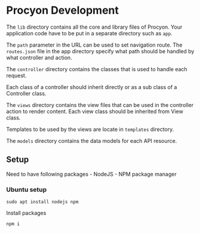 # Procyon Development

The `lib` directory contains all the core and library files of Procyon. Your application
code have to be put in a separate directory such as `app`.

The `path` parameter in the URL can be used to set navigation route. The `routes.json` file in the app directory 
specify what path should be handled by what controller and action.

The `controller` directory contains the classes that is used to handle each request. 

Each class of a controller should inherit directly or as a sub class of a Controller class.

The `views` directory contains the view files that can be used in the controller action to render content.
Each view class should be inherited from View class.

Templates to be used by the views are locate in `templates` directory. 

The `models` directory contains the data models for each API resource. 

## Setup

Need to have following packages
    - NodeJS
    - NPM package manager
    
### Ubuntu setup

```
sudo apt install nodejs npm
```

Install packages

```
npm i
```
